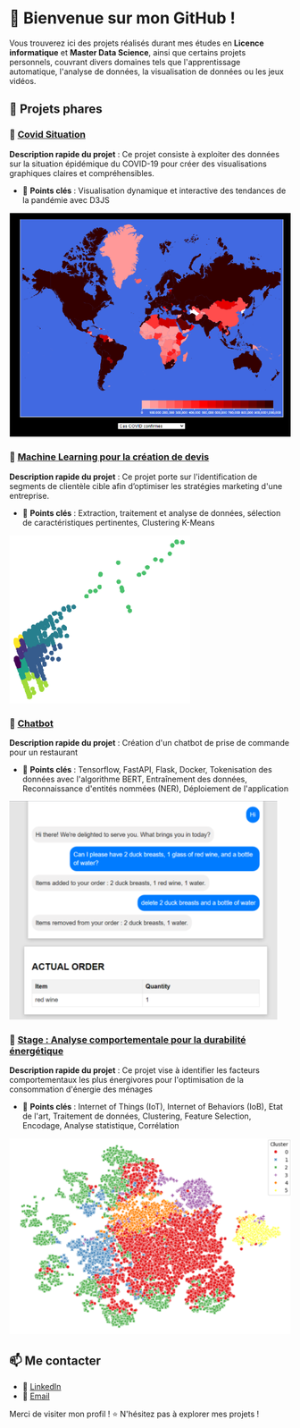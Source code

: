 # 👋 Bienvenue sur mon GitHub !

Vous trouverez ici des projets réalisés durant mes études en **Licence informatique** et **Master Data Science**, ainsi que certains projets personnels, couvrant divers domaines tels que l'apprentissage automatique, l'analyse de données, la visualisation de données ou les jeux vidéos.

## 🚀 Projets phares

### 🔹 [Covid Situation](https://github.com/ks-tang/Portfolio/tree/master/Licence_informatique/DataViz_CovidSituation)
**Description rapide du projet** : Ce projet consiste à exploiter des données sur la situation épidémique du COVID-19 pour créer des visualisations graphiques claires et compréhensibles.
- 📌 **Points clés** : Visualisation dynamique et interactive des tendances de la pandémie avec D3JS

![image_covid](Licence_informatique/DataViz_CovidSituation/images/covid_map.png)



### 🔹 [Machine Learning pour la création de devis](https://github.com/ks-tang/Portfolio/tree/master/Master_DataScience/M1_Clustering)
**Description rapide du projet** : Ce projet porte sur l'identification de segments de clientèle cible afin d’optimiser les stratégies marketing d'une entreprise.
- 📌 **Points clés** : Extraction, traitement et analyse de données, sélection de caractéristiques pertinentes, Clustering K-Means

![image_clusters](Master_DataScience/M1_Clustering/images/clusters.png)



### 🔹 [Chatbot](Master_DataScience/M2_Chatbot)
**Description rapide du projet** : Création d'un chatbot de prise de commande pour un restaurant
- 📌 **Points clés** : Tensorflow, FastAPI, Flask, Docker, Tokenisation des données avec l'algorithme BERT, Entraînement des données, Reconnaissance d'entités nommées (NER), Déploiement de l'application
  
![image_clusters](Master_DataScience/M2_Chatbot/images/chatbot.png)



### 🔹 [Stage : Analyse comportementale pour la durabilité énergétique](Master_DataScience/M2_Stage_LIRIS)
**Description rapide du projet** : Ce projet vise à identifier les facteurs comportementaux les plus énergivores pour l'optimisation de la consommation d'énergie des ménages
- 📌 **Points clés** : Internet of Things (IoT), Internet of Behaviors (IoB), Etat de l'art, Traitement de données, Clustering, Feature Selection, Encodage, Analyse statistique, Corrélation

![image_clusters](Master_DataScience/M2_Stage_LIRIS/images/clusters.png)




## 📫 Me contacter
- 💼 [LinkedIn](https://www.linkedin.com/in/ks-tang/)
- 📧 [Email](pro.tang.kevin@gmail.com)

Merci de visiter mon profil ! ⭐ N'hésitez pas à explorer mes projets !
